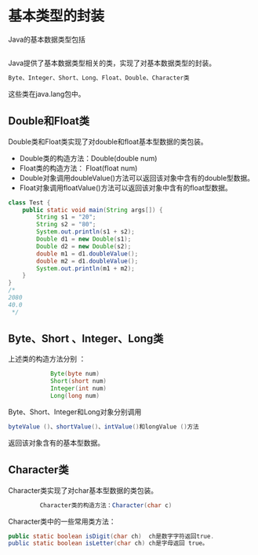 # 基本类型的封装

Java的基本数据类型包括

```java

```

Java提供了基本数据类型相关的类，实现了对基本数据类型的封装。

```java
Byte、Integer、Short、Long、Float、Double、Character类
```

这些类在java.lang包中。



## Double和Float类

Double类和Float类实现了对double和float基本型数据的类包装。
+ Double类的构造方法：Double(double num)
+ Float类的构造方法：   Float(float num)
+ Double对象调用doubleValue()方法可以返回该对象中含有的double型数据。
+ Float对象调用floatValue()方法可以返回该对象中含有的float型数据。

```java
class Test {
    public static void main(String args[]) {
        String s1 = "20";
        String s2 = "80";
        System.out.println(s1 + s2);
        Double d1 = new Double(s1);
        Double d2 = new Double(s2);
        double m1 = d1.doubleValue();
        double m2 = d1.doubleValue();
        System.out.println(m1 + m2);
    }
}
/*
2080
40.0
 */
```



## Byte、Short 、Integer、Long类

上述类的构造方法分别 ：
```java
            Byte(byte num)
            Short(short num)
            Integer(int num)
            Long(long num)
```
Byte、Short、Integer和Long对象分别调用
```java
byteValue ()、shortValue()、intValue()和longValue ()方法
```
返回该对象含有的基本型数据。



## Character类

Character类实现了对char基本型数据的类包装。
```java
	     Character类的构造方法：Character(char c)
```
Character类中的一些常用类方法：
```java
public static boolean isDigit(char ch)  ch是数字字符返回true.
public static boolean isLetter(char ch) ch是字母返回 true。
```


















